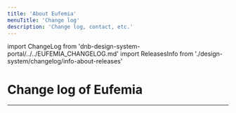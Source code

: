 ```yaml
---
title: 'About Eufemia'
menuTitle: 'Change log'
description: 'Change log, contact, etc.'
---
```


import ChangeLog from 'dnb-design-system-portal/../../EUFEMIA_CHANGELOG.md'
import ReleasesInfo from './design-system/changelog/info-about-releases'

# Change log of Eufemia

<ReleasesInfo />

---

<ChangeLog />
